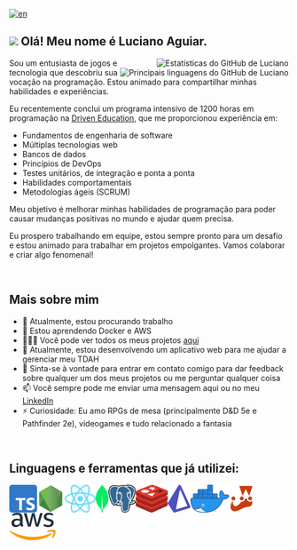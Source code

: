 [![en](https://img.shields.io/badge/lang-en-red.svg)](https://github.com/Luciano-Rangel-Aguiar)

## <img src="https://media.giphy.com/media/hvRJCLFzcasrR4ia7z/giphy.gif" width="5%"> Olá! Meu nome é Luciano Aguiar.

<img src="https://github-readme-stats.vercel.app/api?username=Luciano-Rangel-Aguiar&theme=transparent&locale=pt-br&card_width=500" alt="Estatísticas do GitHub de Luciano" align="right"/>
<img src="https://github-readme-stats.vercel.app/api/top-langs/?username=Luciano-Rangel-Aguiar&layout=compact&theme=transparent&locale=pt-br&card_width=500" alt="Principais linguagens do GitHub de Luciano" align="right"/>

Sou um entusiasta de jogos e tecnologia que descobriu sua vocação na programação. Estou animado para compartilhar minhas habilidades e experiências.

Eu recentemente conclui um programa intensivo de 1200 horas em programação na [Driven Education](https://www.driven.com.br/), que me proporcionou experiência em:

- Fundamentos de engenharia de software
- Múltiplas tecnologias web
- Bancos de dados
- Princípios de DevOps
- Testes unitários, de integração e ponta a ponta
- Habilidades comportamentais
- Metodologias ágeis (SCRUM)

Meu objetivo é melhorar minhas habilidades de programação para poder causar mudanças positivas no mundo e ajudar quem precisa.

Eu prospero trabalhando em equipe, estou sempre pronto para um desafio e estou animado para trabalhar em projetos empolgantes. Vamos colaborar e criar algo fenomenal!

<br/>

## Mais sobre mim

- 🔭 Atualmente, estou procurando trabalho
- 🌱 Estou aprendendo Docker e AWS
- 👨🏻‍💻 Você pode ver todos os meus projetos [aqui](https://github.com/Luciano-Rangel-Aguiar?tab=repositories)
- 🧠 Atualmente, estou desenvolvendo um aplicativo web para me ajudar a gerenciar meu TDAH
- 💬 Sinta-se à vontade para entrar em contato comigo para dar feedback sobre qualquer um dos meus projetos ou me perguntar qualquer coisa
- 📫 Você sempre pode me enviar uma mensagem aqui ou no meu [LinkedIn](https://www.linkedin.com/in/luciano-aguiar-developer/)
- ⚡ Curiosidade: Eu amo RPGs de mesa (principalmente D&D 5e e Pathfinder 2e), videogames e tudo relacionado a fantasia

<br/>
  
## Linguagens e ferramentas que já utilizei:

<a href="https://www.typescriptlang.org/"><img src="./img/Typescript_logo_2020.svg" alt="Typescript" height="50px" align="left"/></a>
<a href="https://nodejs.org/"><img src="./img/nodejs-3.svg" alt="Node.js" height="50px" align="left"/></a>
<a href="https://react.dev/"><img src="./img/React-icon.svg" alt="React" height="50px" align="left"/></a>
<a href="https://www.mongodb.com/"><img src="./img/MongoDB_Logomark_SpringGreen.svg" alt="MongoDB" height="50px" align="left"/></a>
<a href="https://www.postgresql.org/"><img src="./img/Postgresql_elephant.svg" alt="PostgreSQL" height="50px" align="left"/></a>
<a href="https://redis.io/"><img src="./img/redis-cube-red_white-rgb.png" alt="Redis" height="50px" align="left"/></a>
<a href="https://www.prisma.io/"><img src="./img/prisma.svg" alt="Prisma" height="50px" align="left"/></a>
<a href="https://www.docker.com/"><img src="./img/Moby-logo.webp" alt="Docker" height="50px" align="left"/></a>
<a href="https://jestjs.io/pt-BR/"><img src="./img/jest-logo.svg" alt="Jest" height="50px" align="left"/></a>
<a href="https://aws.amazon.com/"><img src="./img/Amazon_Web_Services_Logo.svg" alt="Amazon Web Services" height="50px" align="left"/></a>

